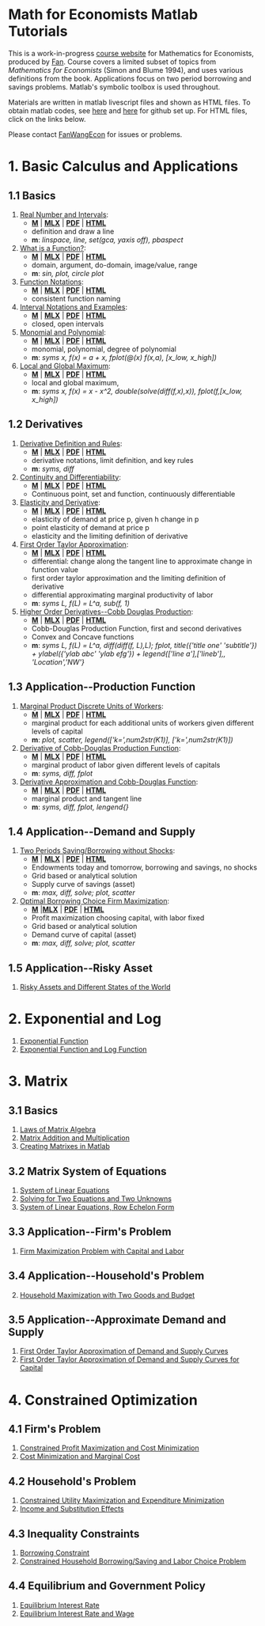 
# Math for Economists Matlab Tutorials

This is a work-in-progress [course website](https://fanwangecon.github.io/Math4Econ/) for Mathematics for Economists, produced by [Fan](https://fanwangecon.github.io/). Course covers a limited subset of topics from *Mathematics for Economists* (Simon and Blume 1994), and uses various definitions from the book. Applications focus on two period borrowing and savings problems. Matlab's symbolic toolbox is used throughout.

Materials are written in matlab livescript files and shown as HTML files. To obtain matlab codes, see [here](docs/gitsetup.md) and [here](docs/gitsetupown.md) for github set up. For HTML files, click on the links below.

Please contact [FanWangEcon](https://fanwangecon.github.io/) for issues or problems.

# 1. Basic Calculus and Applications

## 1.1 Basics

1. [Real Number and Intervals](https://fanwangecon.github.io/Math4Econ/calconevar/realnumber.html):
    - [**M**](https://github.com/FanWangEcon/Math4Econ/blob/master/calconevar/realnumber_m.m) \| [**MLX**](https://github.com/FanWangEcon/Math4Econ/blob/master/calconevar/realnumber.mlx) \| [**PDF**](https://github.com/FanWangEcon/Math4Econ/blob/master/calconevar/realnumber.pdf) \| [**HTML**](https://fanwangecon.github.io/Math4Econ/calconevar/realnumber.html)
    - definition and draw a line
    - **m**: *linspace, line, set(gca, yaxis off), pbaspect*
2. [What is a Function?](https://fanwangecon.github.io/Math4Econ/calconevar/whatisfunction.html):
    - [**M**](https://github.com/FanWangEcon/Math4Econ/blob/master/calconevar/whatisfunction_m.m) \| [**MLX**](https://github.com/FanWangEcon/Math4Econ/blob/master/calconevar/whatisfunction.mlx) \| [**PDF**](https://github.com/FanWangEcon/Math4Econ/blob/master/calconevar/whatisfunction.pdf) \| [**HTML**](https://fanwangecon.github.io/Math4Econ/calconevar/whatisfunction.html)
    - domain, argument, do-domain, image/value, range
    - **m**: *sin, plot, circle  plot*    
3. [Function Notations](https://fanwangecon.github.io/Math4Econ/calconevar/funcnotations.html):
    - [**M**](https://github.com/FanWangEcon/Math4Econ/blob/master/calconevar/funcnotations_m.m) \| [**MLX**](https://github.com/FanWangEcon/Math4Econ/blob/master/calconevar/funcnotations.mlx) \| [**PDF**](https://github.com/FanWangEcon/Math4Econ/blob/master/calconevar/funcnotations.pdf) \| [**HTML**](https://fanwangecon.github.io/Math4Econ/calconevar/funcnotations.html)
    - consistent function naming
4. [Interval Notations and Examples](https://fanwangecon.github.io/Math4Econ/calconevar/interval.html):
    - [**M**](https://github.com/FanWangEcon/Math4Econ/blob/master/calconevar/interval_m.m) \| [**MLX**](https://github.com/FanWangEcon/Math4Econ/blob/master/calconevar/interval.mlx) \| [**PDF**](https://github.com/FanWangEcon/Math4Econ/blob/master/calconevar/interval.pdf) \| [**HTML**](https://fanwangecon.github.io/Math4Econ/calconevar/interval.html)
    - closed, open intervals
5. [Monomial and Polynomial](https://fanwangecon.github.io/Math4Econ/calconevar/polynomial.html):
    - [**M**](https://github.com/FanWangEcon/Math4Econ/blob/master/calconevar/polynomial_m.m) \| [**MLX**](https://github.com/FanWangEcon/Math4Econ/blob/master/calconevar/polynomial.mlx) \| [**PDF**](https://github.com/FanWangEcon/Math4Econ/blob/master/calconevar/polynomial.pdf) \| [**HTML**](https://fanwangecon.github.io/Math4Econ/calconevar/polynomial.html)
    - monomial, polynomial, degree of polynomial
    - **m**: *syms x, f(x) = a + x, fplot(@(x) f(x,a), [x_low, x_high])*    
6. [Local and Global Maximum](https://fanwangecon.github.io/Math4Econ/calconevar/localglobal.html):
    - [**M**](https://github.com/FanWangEcon/Math4Econ/blob/master/calconevar/localglobal_m.m) \| [**MLX**](https://github.com/FanWangEcon/Math4Econ/blob/master/calconevar/localglobal.mlx) \| [**PDF**](https://github.com/FanWangEcon/Math4Econ/blob/master/calconevar/localglobal.pdf) \| [**HTML**](https://fanwangecon.github.io/Math4Econ/calconevar/localglobal.html)
    - local and global maximum,
    - **m**: *syms x, f(x) = x - x^2, double(solve(diff(f,x),x)), fplot(f,[x_low, x_high])*

## 1.2 Derivatives

1. [Derivative Definition and Rules](https://fanwangecon.github.io/Math4Econ/derivative/derivative_rules.html):
    - [**M**](https://github.com/FanWangEcon/Math4Econ/blob/master/derivative/derivative_rules_m.m) \| [**MLX**](https://github.com/FanWangEcon/Math4Econ/blob/master/derivative/derivative_rules.mlx) \| [**PDF**](https://github.com/FanWangEcon/Math4Econ/blob/master/derivative/derivative_rules.pdf) \| [**HTML**](https://fanwangecon.github.io/Math4Econ/derivative/derivative_rules.html)
    - derivative notations, limit definition, and key rules
    - **m**: *syms, diff*
2. [Continuity and Differentiability](https://fanwangecon.github.io/Math4Econ/derivative/continuous_differentiable.html):
    - [**M**](https://github.com/FanWangEcon/Math4Econ/blob/master/derivative/continuous_differentiable_m.m) \| [**MLX**](https://github.com/FanWangEcon/Math4Econ/blob/master/derivative/continuous_differentiable.mlx) \| [**PDF**](https://github.com/FanWangEcon/Math4Econ/blob/master/derivative/continuous_differentiable.pdf) \| [**HTML**](https://fanwangecon.github.io/Math4Econ/derivative/continuous_differentiable.html)
    - Continuous point, set and function, continuously differentiable
3. [Elasticity and Derivative](https://fanwangecon.github.io/Math4Econ/derivative/derivative_elasticity.html):
    - [**M**](https://github.com/FanWangEcon/Math4Econ/blob/master/derivative/derivative_elasticity_m.m) \| [**MLX**](https://github.com/FanWangEcon/Math4Econ/blob/master/derivative/derivative_elasticity.mlx) \| [**PDF**](https://github.com/FanWangEcon/Math4Econ/blob/master/derivative/derivative_elasticity.pdf) \| [**HTML**](https://fanwangecon.github.io/Math4Econ/derivative/derivative_elasticity.html)
    - elasticity of demand at price p, given h change in p
    - point elasticity of demand at price p
    - elasticity and the limiting definition of derivative
4. [First Order Taylor Approximation](https://fanwangecon.github.io/Math4Econ/derivative/derivative_MPL_first_order_taylor_approximation.html):
    - [**M**](https://github.com/FanWangEcon/Math4Econ/blob/master/derivative/derivative_MPL_first_order_taylor_approximation_m.m) \| [**MLX**](https://github.com/FanWangEcon/Math4Econ/blob/master/derivative/derivative_MPL_first_order_taylor_approximation.mlx) \| [**PDF**](https://github.com/FanWangEcon/Math4Econ/blob/master/derivative/derivative_MPL_first_order_taylor_approximation.pdf) \| [**HTML**](https://fanwangecon.github.io/Math4Econ/derivative/derivative_MPL_first_order_taylor_approximation.html)
    - differential: change along the tangent line to approximate change in function value
    - first order taylor approximation and the limiting definition of derivative
    - differential approximating marginal productivity of labor
    - **m**: *syms L, f(L) = L^a, sub(f, 1)*
5. [Higher Order Derivatives--Cobb Douglas Production](https://fanwangecon.github.io/Math4Econ/derivative/second_derivative.html):
    - [**M**](https://github.com/FanWangEcon/Math4Econ/blob/master/derivative/second_derivative_m.m) \| [**MLX**](https://github.com/FanWangEcon/Math4Econ/blob/master/derivative/second_derivative.mlx) \| [**PDF**](https://github.com/FanWangEcon/Math4Econ/blob/master/derivative/second_derivative.pdf) \| [**HTML**](https://fanwangecon.github.io/Math4Econ/derivative/second_derivative.html)
    - Cobb-Douglas Production Function, first and second derivatives
    - Convex and Concave functions
    - **m**: *syms L, f(L) = L^a, diff(diff(f, L),L); fplot, title({'title one' 'subtitle'}) + ylabel({'ylab abc' 'ylab efg'}) + legend{['line a'],['lineb'],, 'Location','NW'}*

## 1.3 Application--Production Function

1. [Marginal Product Discrete Units of Workers](https://fanwangecon.github.io/Math4Econ/derivative_application/derivative_MPL_discrete_workers.html):
    - [**M**](https://github.com/FanWangEcon/Math4Econ/blob/master/derivative_application/derivative_MPL_discrete_workers_m.m) \| [**MLX**](https://github.com/FanWangEcon/Math4Econ/blob/master/derivative_application/derivative_MPL_discrete_workers.mlx) \| [**PDF**](https://github.com/FanWangEcon/Math4Econ/blob/master/derivative_application/derivative_MPL_discrete_workers.pdf) \| [**HTML**](https://fanwangecon.github.io/Math4Econ/derivative_application/derivative_MPL_discrete_workers.html)
    - marginal product for each additional units of workers given different levels of capital    
    - **m**: *plot, scatter, legend(['k=',num2str(K1)], ['k=',num2str(K1)])*
2. [Derivative of Cobb-Douglas Production Function](https://fanwangecon.github.io/Math4Econ/derivative_application/derivative_cobb_douglas.html):
    - [**M**](https://github.com/FanWangEcon/Math4Econ/blob/master/derivative_application/derivative_cobb_douglas_m.m) \| [**MLX**](https://github.com/FanWangEcon/Math4Econ/blob/master/derivative_application/derivative_cobb_douglas.mlx) \| [**PDF**](https://github.com/FanWangEcon/Math4Econ/blob/master/derivative_application/derivative_cobb_douglas.pdf) \| [**HTML**](https://fanwangecon.github.io/Math4Econ/derivative_application/derivative_cobb_douglas.html)
    - marginal product of labor given different levels of capitals
    - **m**: *syms, diff, fplot*
3. [Derivative Approximation and Cobb-Douglas Function](https://fanwangecon.github.io/Math4Econ/derivative_application/derivative_hslope_cobb_douglas.html):
    - [**M**](https://github.com/FanWangEcon/Math4Econ/blob/master/derivative_application/derivative_hslope_cobb_douglas_m.m) \| [**MLX**](https://github.com/FanWangEcon/Math4Econ/blob/master/derivative_application/derivative_hslope_cobb_douglas.mlx) \| [**PDF**](https://github.com/FanWangEcon/Math4Econ/blob/master/derivative_application/derivative_hslope_cobb_douglas.pdf) \| [**HTML**](https://fanwangecon.github.io/Math4Econ/derivative_application/derivative_hslope_cobb_douglas.html)
    - marginal product and tangent line
    - **m**: *syms, diff, fplot, lengend{}*

## 1.4 Application--Demand and Supply

1. [Two Periods Saving/Borrowing without Shocks](https://fanwangecon.github.io/Math4Econ/derivative_application/K_save_households.html):
    - [**M**](https://github.com/FanWangEcon/Math4Econ/blob/master/derivative_application/K_save_households_m.m) \| [**MLX**](https://github.com/FanWangEcon/Math4Econ/blob/master/derivative_application/K_save_households.mlx) \| [**PDF**](https://github.com/FanWangEcon/Math4Econ/blob/master/derivative_application/K_save_households.pdf) \| [**HTML**](https://fanwangecon.github.io/Math4Econ/derivative_application/K_save_households.html)
    - Endowments today and tomorrow, borrowing and savings, no shocks
    - Grid based or analytical solution
    - Supply curve of savings (asset)
    - **m**: *max, diff, solve; plot, scatter*
2. [Optimal Borrowing Choice Firm Maximization](https://fanwangecon.github.io/Math4Econ/derivative_application/K_borrow_firm.html):
    - [**M**](https://github.com/FanWangEcon/Math4Econ/blob/master/derivative_application/K_borrow_firm_m.m) \|[**MLX**](https://github.com/FanWangEcon/Math4Econ/blob/master/derivative_application/K_borrow_firm.mlx) \| [**PDF**](https://github.com/FanWangEcon/Math4Econ/blob/master/derivative_application/K_borrow_firm.pdf) \| [**HTML**](https://fanwangecon.github.io/Math4Econ/derivative_application/K_borrow_firm.html)
    - Profit maximization choosing capital, with labor fixed
    - Grid based or analytical solution
    - Demand curve of capital (asset)
    - **m**: *max, diff, solve; plot, scatter*

## 1.5 Application--Risky Asset

1. [Risky Assets and Different States of the World](nonlinear/RiskyAsset.html)

# 2. Exponential and Log

1. [Exponential Function](explog/exponential.html)
2. [Exponential Function and Log Function](explog/exolog.html)

# 3. Matrix

## 3.1 Basics

1. [Laws of Matrix Algebra](matrix_basics/matlab_define_matrix.html)
2. [Matrix Addition and Multiplication](matrix_basics/matrix_algebra_rules.html)
3. [Creating Matrixes in Matlab](matrix_basics/matrix_matlab.html)

## 3.2 Matrix System of Equations

1. [System of Linear Equations](matrix_system_of_equations/matrix_linear_equations.html)
2. [Solving for Two Equations and Two Unknowns](matrix_system_of_equations/matrix_linear_system_2.html)
3. [System of Linear Equations, Row Echelon Form](matrix_system_of_equations/matrix_row_echelon_form.html)

## 3.3 Application--Firm's Problem
1. [Firm Maximization Problem with Capital and Labor](matrix_application/KL_borrowhire_firm.html)

## 3.4 Application--Household's Problem
2. [Household Maximization with Two Goods and Budget](matrix_application/twogoods.html)

## 3.5 Application--Approximate Demand and Supply
1. [First Order Taylor Approximation of Demand and Supply Curves](matrix_application/demand_supply_taylor_approximate.html)
1. [First Order Taylor Approximation of Demand and Supply Curves for Capital](matrix_application/demand_supply_taylor_approximate_capital.html)


# 4. Constrained Optimization

## 4.1 Firm's Problem
1. [Constrained Profit Maximization and Cost Minimization](optimization_application/profit_maximize.html)
2. [Cost Minimization and Marginal Cost](optimization_application/profit_maximize_crs_profit.html)

## 4.2 Household's Problem
1. [Constrained Utility Maximization and Expenditure Minimization](optimization_application/household_c1_c2_constrained.html)
2. [Income and Substitution Effects](optimization_application/household_c1_c2_constrained_r_change.html)

## 4.3 Inequality Constraints
1. [Borrowing Constraint](optimization_application/household_borrow_constrained.html)
2. [Constrained Household Borrowing/Saving and Labor Choice Problem](optimization_application/household_asset_labor_constrained.html)

## 4.4 Equilibrium and Government Policy
1. [Equilibrium Interest Rate](equilibrium/equilibrium_constrainedborrow.html)
2. [Equilibrium Interest Rate and Wage](equilibrium/equilibrium_constrainedborrow_labor.html)
